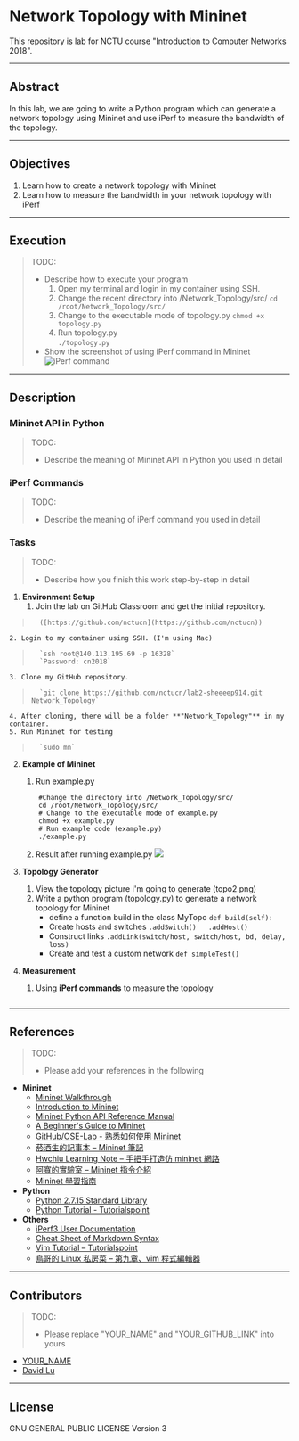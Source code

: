 # Network Topology with Mininet

This repository is lab for NCTU course "Introduction to Computer Networks 2018".

---
## Abstract

In this lab, we are going to write a Python program which can generate a network topology using Mininet and use iPerf to measure the bandwidth of the topology.

---
## Objectives

1. Learn how to create a network topology with Mininet
2. Learn how to measure the bandwidth in your network topology with iPerf

---
## Execution

> TODO: 
> * Describe how to execute your program
>	1. Open my terminal and login in my container using SSH.
>	2. Change the recent directory into /Network_Topology/src/
		`cd /root/Network_Topology/src/`
>	3. Change to the executable mode of topology.py	
		`chmod +x topology.py`
>	4. Run topology.py		
		`./topology.py`
> * Show the screenshot of using iPerf command in Mininet
	![iPerf command](/screenshot/iPerf_Command.png)

---
## Description

### Mininet API in Python

> TODO:
> * Describe the meaning of Mininet API in Python you used in detail

### iPerf Commands

> TODO:
> * Describe the meaning of iPerf command you used in detail

### Tasks

> TODO:
> * Describe how you finish this work step-by-step in detail

1. **Environment Setup**
	1. Join the lab on GitHub Classroom and get the initial repository. 
>		([https://github.com/nctucn](https://github.com/nctucn))
	2. Login to my container using SSH. (I'm using Mac)
>		`ssh root@140.113.195.69 -p 16328`	
>		`Password: cn2018`
	3. Clone my GitHub repository.
>		`git clone https://github.com/nctucn/lab2-sheeeep914.git Network_Topology`
	4. After cloning, there will be a folder **"Network_Topology"** in my container.
	5. Run Mininet for testing
>		`sudo mn`
2. **Example of Mininet**
	1. Run example.py
	```
		#Change the directory into /Network_Topology/src/
		cd /root/Network_Topology/src/
		# Change to the executable mode of example.py
		chmod +x example.py
		# Run example code (example.py)
		./example.py
	```
	2. Result after running example.py
	![](screenshot/Excuting_example.png)
	

3. **Topology Generator**
	1. View the topology picture I'm going to generate (topo2.png)
	2. Write a python program (topology.py) to generate a network topology for Mininet
		- define a function build in the class MyTopo 	`def build(self):`
		- Create hosts and switches	`.addSwitch()	.addHost()`
		- Construct links	`.addLink(switch/host, switch/host, bd, delay, loss)`
		- Create and test a custom network	`def simpleTest()`

4. **Measurement**
	1. Using **iPerf commands** to measure the topology
	```
	
	```
---
## References

> TODO: 
> * Please add your references in the following

* **Mininet**
    * [Mininet Walkthrough](http://mininet.org/walkthrough/)
    * [Introduction to Mininet](https://github.com/mininet/mininet/wiki/Introduction-to-Mininet)
    * [Mininet Python API Reference Manual](http://mininet.org/api/annotated.html)
    * [A Beginner's Guide to Mininet](https://opensourceforu.com/2017/04/beginners-guide-mininet/)
    * [GitHub/OSE-Lab - 熟悉如何使用 Mininet](https://github.com/OSE-Lab/Learning-SDN/blob/master/Mininet/README.md)
    * [菸酒生的記事本 – Mininet 筆記](https://blog.laszlo.tw/?p=81)
    * [Hwchiu Learning Note – 手把手打造仿 mininet 網路](https://hwchiu.com/setup-mininet-like-environment.html)
    * [阿寬的實驗室 – Mininet 指令介紹](https://ting-kuan.blog/2017/11/09/%E3%80%90mininet%E6%8C%87%E4%BB%A4%E4%BB%8B%E7%B4%B9%E3%80%91/)
    * [Mininet 學習指南](https://www.sdnlab.com/11495.html)
* **Python**
    * [Python 2.7.15 Standard Library](https://docs.python.org/2/library/index.html)
    * [Python Tutorial - Tutorialspoint](https://www.tutorialspoint.com/python/)
* **Others**
    * [iPerf3 User Documentation](https://iperf.fr/iperf-doc.php#3doc)
    * [Cheat Sheet of Markdown Syntax](https://www.markdownguide.org/cheat-sheet)
    * [Vim Tutorial – Tutorialspoint](https://www.tutorialspoint.com/vim/index.htm)
    * [鳥哥的 Linux 私房菜 – 第九章、vim 程式編輯器](http://linux.vbird.org/linux_basic/0310vi.php)

---
## Contributors

> TODO:
> * Please replace "YOUR_NAME" and "YOUR_GITHUB_LINK" into yours

* [YOUR_NAME](YOUR_GITHUB_LINK)
* [David Lu](https://github.com/yungshenglu)

---
## License

GNU GENERAL PUBLIC LICENSE Version 3
